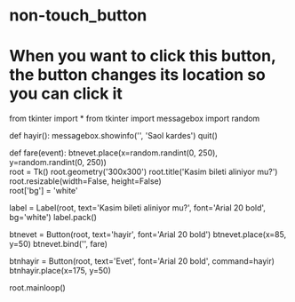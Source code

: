 # non-touch_button
# When you want to click this button, the button changes its location so you can click it
from tkinter import *
from tkinter import messagebox
import random

def hayir():
    messagebox.showinfo('', 'Saol kardes')
    quit()

def fare(event):
    btnevet.place(x=random.randint(0, 250), y=random.randint(0, 250))  
root = Tk()
root.geometry('300x300')
root.title('Kasim bileti aliniyor mu?')
root.resizable(width=False, height=False)  
root['bg'] = 'white'

label = Label(root, text='Kasim bileti aliniyor mu?', font='Arial 20 bold', bg='white')
label.pack()

btnevet = Button(root, text='hayir', font='Arial 20 bold')
btnevet.place(x=85, y=50)
btnevet.bind('<Enter>', fare)

btnhayir = Button(root, text='Evet', font='Arial 20 bold', command=hayir)
btnhayir.place(x=175, y=50)

root.mainloop()
